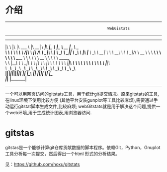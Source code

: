 # 介绍

-----------------------------------------------------------------------------------------------------------------------
                                                  WebGistats
-----------------------------------------------------------------------------------------------------------------------

 ___       __   _______   ________  ________  ___  _________  ________  _________  ________  _________  ________
|\  \     |\  \|\  ___ \ |\   __  \|\   ____\|\  \|\___   ___\\   ____\|\___   ___\\   __  \|\___   ___\\   ____\
\ \  \    \ \  \ \   __/|\ \  \|\ /\ \  \___|\ \  \|___ \  \_\ \  \___|\|___ \  \_\ \  \|\  \|___ \  \_\ \  \___|_
 \ \  \  __\ \  \ \  \_|/_\ \   __  \ \  \  __\ \  \   \ \  \ \ \_____  \   \ \  \ \ \   __  \   \ \  \ \ \_____  \
  \ \  \|\__\_\  \ \  \_|\ \ \  \|\  \ \  \|\  \ \  \   \ \  \ \|____|\  \   \ \  \ \ \  \ \  \   \ \  \ \|____|\  \
   \ \____________\ \_______\ \_______\ \_______\ \__\   \ \__\  ____\_\  \   \ \__\ \ \__\ \__\   \ \__\  ____\_\  \
    \|____________|\|_______|\|_______|\|_______|\|__|    \|__| |\_________\   \|__|  \|__|\|__|    \|__| |\_________\
                                                                \|_________|                              \|_________|

-----------------------------------------------------------------------------------------------------------------------

一个可以用网页访问的gitstats工具，用于统计git提交情况。原来gitstats的工具,在linux环境下使用比较方便
(其他平台安装gunplot等工具比较麻烦),需要通过手动运行gitstat脚本生成文件,比较麻烦;
webGitstats就是用于解决这个问题,提供一个web环境,用于生成统计图表,用浏览器访问.

# gitstas
gitstas是一个能够计算git仓库贡献数据的脚本程序。依赖Git，Python，Gnuplot工具分析每一次提交，然后得出一个html
形式的分析结果。

见：https://github.com/hoxu/gitstats
